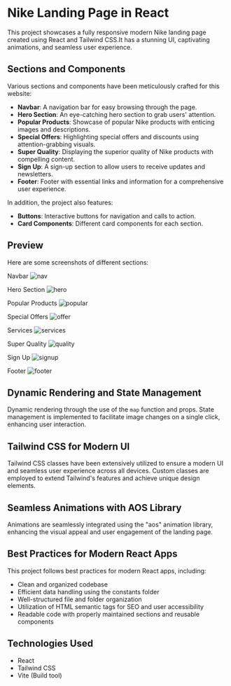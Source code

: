 # Nike Landing Page in React

This project showcases a fully responsive modern Nike landing page created using React and Tailwind CSS.It has a stunning UI, captivating animations, and seamless user experience.

## Sections and Components

Various sections and components have been meticulously crafted for this website:

- **Navbar**: A navigation bar for easy browsing through the page.
- **Hero Section**: An eye-catching hero section to grab users' attention.
- **Popular Products**: Showcase of popular Nike products with enticing images and descriptions.
- **Special Offers**: Highlighting special offers and discounts using attention-grabbing visuals.
- **Super Quality**: Displaying the superior quality of Nike products with compelling content.
- **Sign Up**: A sign-up section to allow users to receive updates and newsletters.
- **Footer**: Footer with essential links and information for a comprehensive user experience.

In addition, the project also features:

- **Buttons**: Interactive buttons for navigation and calls to action.
- **Card Components**: Different card components for each section.


## Preview

Here are some screenshots of different sections:

Navbar
![nav](https://github.com/SDInfinity/Nike-Landing-Page/assets/102734212/2cce0a6c-9d1d-4d86-a689-4c0db6f81a58)



Hero Section
![hero](https://github.com/SDInfinity/Nike-Landing-Page/assets/102734212/d2983c8c-34f7-4ebb-b1e0-6de5ec67a497)


Popular Products
![popular](https://github.com/SDInfinity/Nike-Landing-Page/assets/102734212/a962183c-1321-4b86-bab4-6d70ca28732e)


Special Offers
![offer](https://github.com/SDInfinity/Nike-Landing-Page/assets/102734212/90408d9b-61ed-4a7f-a6ff-d4cf15ff6d8f)


Services
![services](https://github.com/SDInfinity/Nike-Landing-Page/assets/102734212/dae76ec0-ef1f-4828-90fb-5c8ec20342b0)



Super Quality
![quality](https://github.com/SDInfinity/Nike-Landing-Page/assets/102734212/db8917ed-ae6f-48ff-90e6-1e0c0c5491b1)


Sign Up
![signup](https://github.com/SDInfinity/Nike-Landing-Page/assets/102734212/1eab6e57-5aa9-4bd3-a9f6-6f4d2314fc86)



Footer
![footer](https://github.com/SDInfinity/Nike-Landing-Page/assets/102734212/be9874c6-384c-4f8d-b42e-577ff9647dc0)


## Dynamic Rendering and State Management

Dynamic rendering through the use of the `map` function and props. State management is implemented to facilitate image changes on a single click, enhancing user interaction.

## Tailwind CSS for Modern UI

Tailwind CSS classes have been extensively utilized to ensure a modern UI and seamless user experience across all devices. Custom classes are employed to extend Tailwind's features and achieve unique design elements.

## Seamless Animations with AOS Library

Animations are seamlessly integrated using the "aos" animation library, enhancing the visual appeal and user engagement of the landing page.

## Best Practices for Modern React Apps

This project follows best practices for modern React apps, including:

- Clean and organized codebase
- Efficient data handling using the constants folder
- Well-structured file and folder organization
- Utilization of HTML semantic tags for SEO and user accessibility
- Readable code with properly maintained sections and reusable components

## Technologies Used

- React
- Tailwind CSS
- Vite (Build tool)

